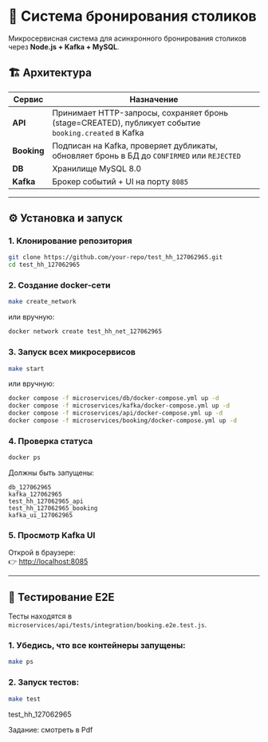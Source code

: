 # 🧩 Система бронирования столиков

Микросервисная система для асинхронного бронирования столиков через **Node.js + Kafka + MySQL**.

## 🏗️ Архитектура

| Сервис | Назначение |
|--------|-------------|
| **API** | Принимает HTTP-запросы, сохраняет бронь (stage=CREATED), публикует событие `booking.created` в Kafka |
| **Booking** | Подписан на Kafka, проверяет дубликаты, обновляет бронь в БД до `CONFIRMED` или `REJECTED` |
| **DB** | Хранилище MySQL 8.0 |
| **Kafka** | Брокер событий + UI на порту `8085` |

---

## ⚙️ Установка и запуск

### 1. Клонирование репозитория

```bash
git clone https://github.com/your-repo/test_hh_127062965.git
cd test_hh_127062965
```

### 2. Создание docker-сети

```bash
make create_network
```

или вручную:

```bash
docker network create test_hh_net_127062965
```

### 3. Запуск всех микросервисов

```bash
make start
```

или вручную:

```bash
docker compose -f microservices/db/docker-compose.yml up -d
docker compose -f microservices/kafka/docker-compose.yml up -d
docker compose -f microservices/api/docker-compose.yml up -d
docker compose -f microservices/booking/docker-compose.yml up -d
```

### 4. Проверка статуса

```bash
docker ps
```

Должны быть запущены:
```
db_127062965
kafka_127062965
test_hh_127062965_api
test_hh_127062965_booking
kafka_ui_127062965
```

### 5. Просмотр Kafka UI

Открой в браузере:  
👉 [http://localhost:8085](http://localhost:8085)

---

## 🧪 Тестирование E2E

Тесты находятся в `microservices/api/tests/integration/booking.e2e.test.js`.

### 1. Убедись, что все контейнеры запущены:

```bash
make ps
```

### 2. Запуск тестов:

```bash
make test
```

test_hh_127062965

Задание: смотреть в Pdf
